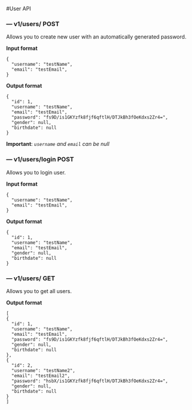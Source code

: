 #User API

### — v1/users/ POST

Allows you to create new user with an automatically generated password.

**Input format**
```
{
  "username": "testName",
  "email": "testEmail",
}
```

**Output format**
```
{
  "id": 1,
  "username": "testName",
  "email": "testEmail",
  "password": "fs9D/is1GKYzfk8fjf6qftlH/DTJkBh3fOeKdxs2Zr4=",
  "gender": null,
  "birthdate": null
}
```

**Important**: *```username``` and ```email``` can be null*

### — v1/users/login POST

Allows you to login user.

**Input format**
```
{
  "username": "testName",
  "email": "testEmail",
}
```

**Output format**
```
{
  "id": 1,
  "username": "testName",
  "email": "testEmail",
  "gender": null,
  "birthdate": null
}
```

### — v1/users/ GET

Allows you to get all users.

**Output format**
```
[
{
  "id": 1,
  "username": "testName",
  "email": "testEmail",
  "password": "fs9D/is1GKYzfk8fjf6qftlH/DTJkBh3fOeKdxs2Zr4=",
  "gender": null,
  "birthdate": null
},
{
  "id": 2,
  "username": "testName2",
  "email": "testEmail2",
  "password": "hsbX/is1GKYzfk8fjf6qftlH/DTJkBh3fOeKdxs2Zr4=",
  "gender": null,
  "birthdate": null
}
]
```